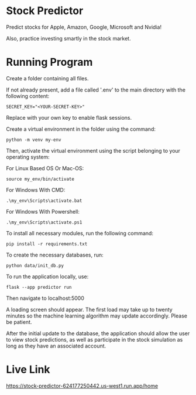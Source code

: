 # Stock Predictor

Predict stocks for Apple, Amazon, Google, Microsoft and Nvidia!

Also, practice investing smartly in the stock market.

# Running Program

Create a folder containing all files.

If not already present, add a file called '.env' to the main directory with the following content:
```
SECRET_KEY="<YOUR-SECRET-KEY>"
```
Replace <YOUR-SECRET-KEY> with your own key to enable flask sessions.

Create a virtual environment in the folder using the command:
```
python -m venv my-env
```
Then, activate the virtual environment using the script belonging to your operating system:

For Linux Based OS Or Mac-OS:
```
source my_env/bin/activate
```

For Windows With CMD:
```
.\my_env\Scripts\activate.bat
```

For Windows With Powershell:
```
.\my_env\Scripts\activate.ps1
```

To install all necessary modules, run the following command:
```
pip install -r requirements.txt
```

To create the necessary databases, run:
```
python data/init_db.py
```

To run the application locally, use:
```
flask --app predictor run
```

Then navigate to localhost:5000

A loading screen should appear. The first load may take up to twenty minutes so the machine learning algorithm may update accordingly. Please be patient.

After the initial update to the database, the application should allow the user to view stock predictions, as well as participate in the stock simulation as long as they have an associated account.

# Live Link
https://stock-predictor-624177250442.us-west1.run.app/home
